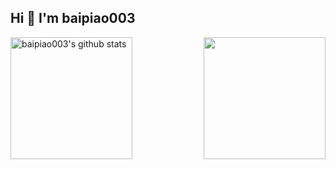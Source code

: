 ## Hi 👋 I'm baipiao003

<div style="display: flex; justify-content: space-between; align-items: flex-start;">
  <a href="https://github.com/baipiao003">
    <img align="center" height="195" src="https://github-readme-stats.vercel.app/api?username=baipiao003&show_icons=true&theme=solarized-light&count_private=true&show=prs_merged_percentage" alt="baipiao003's github stats" />
  </a>
  <a href="https://github.com/baipiao003?tab=repositories">
    <img align="center" height="195" src="https://github-readme-stats.vercel.app/api/top-langs/?username=baipiao003&theme=solarized-light&count_private=true" />
  </a>
</div>
